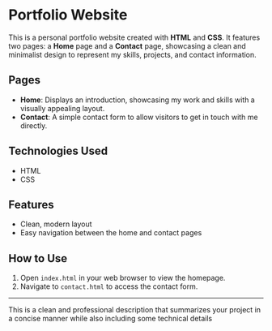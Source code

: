 # Portfolio Website

This is a personal portfolio website created with **HTML** and **CSS**. It features two pages: a **Home** page and a **Contact** page, showcasing a clean and minimalist design to represent my skills, projects, and contact information.

## Pages

- **Home**: Displays an introduction, showcasing my work and skills with a visually appealing layout.
- **Contact**: A simple contact form to allow visitors to get in touch with me directly.

## Technologies Used
- HTML
- CSS

## Features
- Clean, modern layout
- Easy navigation between the home and contact pages

## How to Use
1. Open `index.html` in your web browser to view the homepage.
2. Navigate to `contact.html` to access the contact form.

---

This is a clean and professional description that summarizes your project in a concise manner while also including some technical details 
